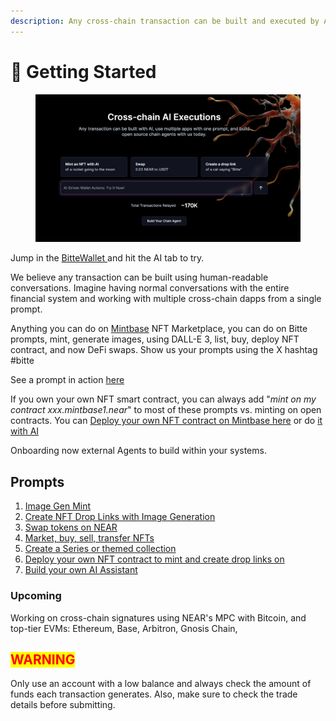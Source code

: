 ```yaml
---
description: Any cross-chain transaction can be built and executed by AI
---
```


# 🤖 Getting Started

<figure><img src="../.gitbook/assets/Screenshot 2024-07-02 at 09.49.11.png" alt=""><figcaption></figcaption></figure>

Jump in the [BitteWallet ](https://wallet.bitte.ai/)and hit the AI tab to try.

We believe any transaction can be built using human-readable conversations. Imagine having normal conversations with the entire financial system and working with multiple cross-chain dapps from a single prompt.

Anything you can do on [Mintbase](https://www.mintbase.xyz/) NFT Marketplace, you can do on Bitte prompts, mint, generate images, using DALL-E 3, list, buy, deploy NFT contract, and now DeFi swaps. Show us your prompts using the X hashtag #bitte

See a prompt in action [here](https://wallet.mintbase.xyz/smart-actions/XeCzN\_PZGW4eoWnhSQW5L)

If you own your own NFT smart contract, you can always add "_mint on my contract xxx.mintbase1.near_" to most of these prompts vs. minting on open contracts. You can [Deploy your own NFT contract on Mintbase here](https://www.mintbase.xyz/) or do [it with AI](create-contract.md)

Onboarding now external Agents to build within your systems.

## Prompts

1. [Image Gen Mint](image-gen-mint.md)
2. [Create NFT Drop Links with Image Generation ](drop-links.md)
3. [Swap tokens on NEAR](defi-swaps.md)
4. [Market, buy, sell, transfer NFTs ](buys-lists-transfers.md)
5. [Create a Series or themed collection](create-a-collection.md)
6. [Deploy your own NFT contract to mint and create drop links on](create-contract.md)
7. [Build your own AI Assistant](assistant-plugins.md)



### Upcoming

Working on cross-chain signatures using NEAR's MPC with Bitcoin, and top-tier EVMs: Ethereum, Base, Arbitron, Gnosis Chain,

## <mark style="color:red;background-color:yellow;">WARNING</mark>

Only use an account with a low balance and always check the amount of funds each transaction generates.  Also, make sure to check the trade details before submitting.









